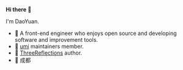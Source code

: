 **Hi there** 👋

I'm DaoYuan.

- 🤖 A front-end engineer who enjoys open source and developing software and improvement tools.
- 🍚 [umi](https://github.com/umijs/umi) maintainers member.
- 🦄 [ThreeReflections](https://tr.imtxp.cn/) author.
- 📍 成都
<!-- - 💬 公众号:「道源1035」 -->

<!-- If you have any questions, you can add my wechat「txp1035」 consultation.  -->
